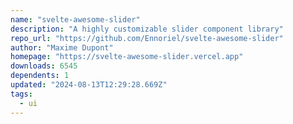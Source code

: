 ```yaml
---
name: "svelte-awesome-slider"
description: "A highly customizable slider component library"
repo_url: "https://github.com/Ennoriel/svelte-awesome-slider"
author: "Maxime Dupont"
homepage: "https://svelte-awesome-slider.vercel.app"
downloads: 6545
dependents: 1
updated: "2024-08-13T12:29:28.669Z"
tags: 
  - ui
---
```

